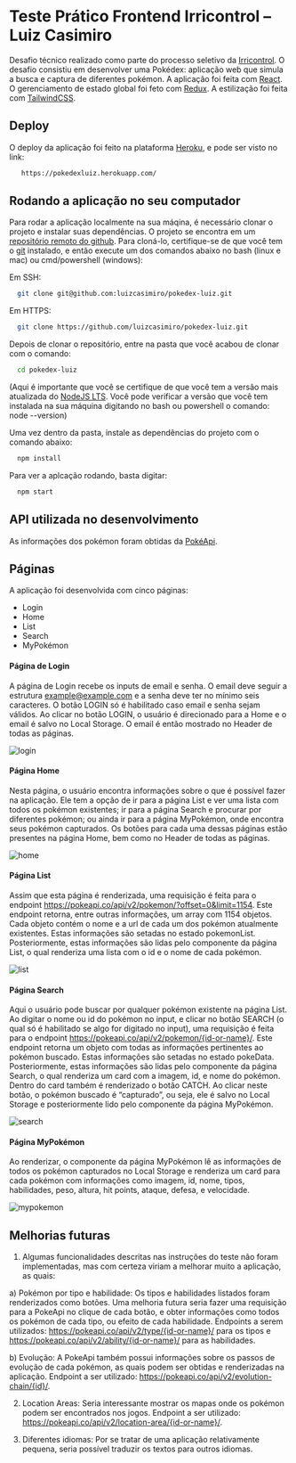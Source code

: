 # Teste Prático Frontend Irricontrol – Luiz Casimiro

Desafio técnico realizado como parte do processo seletivo da [Irricontrol](https://irricontrol.com.br/home/). O desafio consistiu em desenvolver uma Pokédex: aplicação web que simula a busca e captura de diferentes pokémon. A aplicação foi feita com [React](https://reactjs.org/). O gerenciamento de estado global foi feto com [Redux](https://redux-toolkit.js.org/). A estilização foi feita com [TailwindCSS](https://tailwindcss.com/).



## Deploy

O deploy da aplicação foi feito na plataforma [Heroku](https://www.heroku.com), e pode ser visto no link: 

```bash
   https://pokedexluiz.herokuapp.com/
```


## Rodando a aplicação no seu computador

Para rodar a aplicação localmente na sua máqina, é necessário clonar o projeto e instalar suas dependências. O projeto se encontra em um [repositório remoto do github](https://github.com/luizcasimiro/pokedex-luiz). Para cloná-lo, certifique-se de que você tem o [git](https://github.com/git-guides/install-git) instalado, e então execute um dos comandos abaixo no bash (linux e mac) ou cmd/powershell (windows):

Em SSH:
```bash
  git clone git@github.com:luizcasimiro/pokedex-luiz.git
```

Em HTTPS:
```bash
  git clone https://github.com/luizcasimiro/pokedex-luiz.git
```

Depois de clonar o repositório, entre na pasta que você acabou de clonar com o comando:

```bash
  cd pokedex-luiz
```

(Aqui é importante que você se certifique de que você tem a versão mais atualizada do [NodeJS LTS](https://nodejs.org/en/). Você pode verificar a versão que você tem instalada na sua máquina digitando no bash ou powershell o comando: node --version)


Uma vez dentro da pasta, instale as dependências do projeto com o comando abaixo:

```bash
  npm install
```

Para ver a aplcação rodando, basta digitar:

```bash
  npm start
```

   
    
## API utilizada no desenvolvimento

As informações dos pokémon foram obtidas da [PokéApi](https://pokeapi.co/docs/v2). 



## Páginas

A aplicação foi desenvolvida com cinco páginas:

- Login
- Home
- List
- Search
- MyPokémon


#### Página de Login

A página de Login recebe os inputs de email e senha. O email deve seguir a estrutura example@example.com e a senha deve ter no mínimo seis caracteres. O botão LOGIN só é habilitado caso email e senha sejam válidos. Ao clicar no botão LOGIN, o usuário é direcionado para a Home e o email é salvo no Local Storage. O email é então mostrado no Header de todas as páginas. 


![login](./images-readme/01-login.png)


#### Página Home

Nesta página, o usuário encontra informações sobre o que é possível fazer na aplicação. Ele tem a opção de ir para a página List e ver uma lista com todos os pokémon existentes; ir para a página Search e procurar por diferentes pokémon; ou ainda ir para a página MyPokémon, onde encontra seus pokémon capturados. Os botões para cada uma dessas páginas estão presentes na página Home, bem como no Header de todas as páginas.


![home](./images-readme/02-home.png)


#### Página List

Assim que esta página é renderizada, uma requisição é feita para o endpoint https://pokeapi.co/api/v2/pokemon/?offset=0&limit=1154. Este endpoint retorna, entre outras informações, um array com 1154 objetos. Cada objeto contém o nome e a url de cada um dos pokémon atualmente existentes. Estas informações são setadas no estado pokemonList. Posteriormente, estas informações são lidas pelo componente da página List, o qual renderiza uma lista com o id e o nome de cada pokémon.


![list](./images-readme/03-list.png)


#### Página Search

Aqui o usuário pode buscar por qualquer pokémon existente na página List. Ao digitar o nome ou id do pokémon no input, e clicar no botão SEARCH (o qual só é habilitado se algo for digitado no input), uma requisição é feita para o endpoint https://pokeapi.co/api/v2/pokemon/{id-or-name}/. Este endpoint retorna um objeto com todas as informações pertinentes ao pokémon buscado. Estas informações são setadas no estado pokeData. Posteriormente, estas informações são lidas pelo componente da página Search, o qual renderiza um card com a imagem, id, e nome do pokémon. Dentro do card também é renderizado o botão CATCH. Ao clicar neste botão, o pokémon buscado é “capturado”, ou seja, ele é salvo no Local Storage e posteriormente lido pelo componente da página MyPokémon.


![search](./images-readme/04-search.png)


#### Página MyPokémon

Ao renderizar, o componente da página MyPokémon lê as informações de todos os pokémon capturados no Local Storage e renderiza um card para cada pokémon com informações como imagem, id, nome, tipos, habilidades, peso, altura, hit points, ataque, defesa, e velocidade. 


![mypokemon](./images-readme/05-mypokemon.png)


## Melhorias futuras

1. Algumas funcionalidades descritas nas instruções do teste não foram implementadas, mas com certeza viriam a melhorar muito a aplicação, as quais:

a) Pokémon por tipo e habilidade: Os tipos e habilidades listados foram renderizados como botões. Uma melhoria futura seria fazer uma requisição para a PokeApi no clique de cada botão, e obter informações como todos os pokémon de cada tipo, ou efeito de cada habilidade. Endpoints a serem utilizados: https://pokeapi.co/api/v2/type/{id-or-name}/ para os tipos e https://pokeapi.co/api/v2/ability/{id-or-name}/ para as habilidades. 

b) Evolução: A PokeApi também possui informações sobre os passos de evolução de cada pokémon, as quais podem ser obtidas e renderizadas na aplicação. Endpoint a ser utilizado: https://pokeapi.co/api/v2/evolution-chain/{id}/.

2. Location Areas: Seria interessante mostrar os mapas onde os pokémon podem ser encontrados nos jogos. Endpoint a ser utilizado: https://pokeapi.co/api/v2/location-area/{id-or-name}/.

3. Diferentes idiomas: Por se tratar de uma aplicação relativamente pequena, seria possível traduzir os textos para outros idiomas.  
